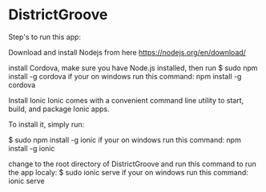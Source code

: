 # DistrictGroove
Step's to run this app:

Download and install Nodejs from here https://nodejs.org/en/download/




install Cordova, make sure you have Node.js installed, then run
$ sudo npm install -g cordova  if your on windows run this command:
npm install -g cordova


Install Ionic
Ionic comes with a convenient command line utility to start, build, and package Ionic apps.

To install it, simply run:

$ sudo npm install -g ionic if your on windows run this command:
npm install -g ionic


change to the root directory of DistrictGroove and run this command to run the app localy:
$ sudo ionic serve if your on windows run this command:
 ionic serve 
 
 
 





